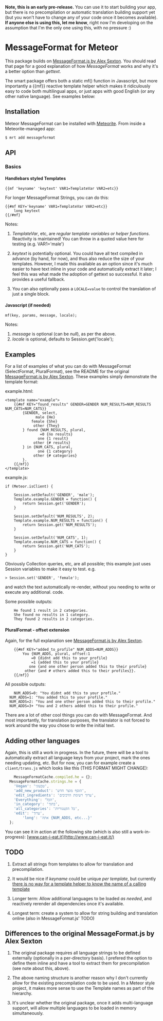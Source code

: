 **Note, this is an early pre-release.**  You can use it to start building your app, but there is no precompilation or automatic translation building support yet (but you won't have to change any of your code once it becomes available).  **If anyone else is using this, let me know**, right now I'm developing on the assumption that I'm the only one using this, with no pressure :)

# MessageFormat for Meteor

This package builds on [MessageFormat.js by Alex Sexton](https://github.com/SlexAxton/messageformat.js/).  You should read that page for a good explanation of how *MessageFormat* works and why it's a better option than *gettext*.

The smart package offers both a static mf() function in Javascript, but more importantly a {{mf}} reactive template helper which makes it ridiculously easy to code both multilingual apps, or just apps with good English (or any other native language).  See examples below:

## Installation

Meteor MessageFormat can be installed with [Meteorite](https://github.com/oortcloud/meteorite/). From inside a Meteorite-managed app:

``` sh
$ mrt add messageformat
```

## API

### Basics

#### Handlebars styled Templates

```
{{mf 'keyname' 'keytext' VAR1=TemplateVar VAR2=etc}}
```

For longer MessageFormat Strings, you can do this:
```
{{#mf KEY='keyname' VAR1=TemplateVar VAR2=etc}}
    long keytext
{{/#mf}
```

Notes:

1. *TemplateVar*, etc, are *regular template variables or helper functions*.  Reactivity is maintained!  You can throw in a quoted value here for testing (e.g. VAR1='male')

2. *keytext* is potentially optional.  You could have all text compiled in advance (by hand, for now), and thus also reduce the size of your templates.  However, I made this available as an option since it's much easier to have text inline in your code and automatically extract it later; I feel this was what made the adoption of gettext so successful.  It also provides a useful fallback.

3. You can also optionally pass a `LOCALE=value` to control the translation of just a single block.
 
#### Javascript (if needed)

```
mf(key, params, message, locale);
```

Notes:

1. *message* is optional (can be *null*), as per the above.
2. *locale* is optional, defaults to Session.get('locale');
 
## Examples

For a list of examples of what you can do with MessageFormat (SelectFormat, PluralFormat), see the README for the original 
[MessageFormat.js by Alex Sexton](https://github.com/SlexAxton/messageformat.js/).  These examples simply demonstrate the template format:

example.html:
```
<template name="example">
    {{#mf KEY="found_results" GENDER=GENDER NUM_RESULTS=NUM_RESULTS NUM_CATS=NUM_CATS}}
        {GENDER, select,
              male {He}
            female {She}
             other {They}
        } found {NUM_RESULTS, plural,
                =0 {no results}
               one {1 result}
             other {# results}
        } in {NUM_CATS, plural,
               one {1 category}
             other {# categories}
        }.
    {{/mf}}
</template>
```

example.js:
```
if (Meteor.isClient) {

    Session.setDefault('GENDER', 'male');
    Template.example.GENDER = function() {
        return Session.get('GENDER');
    }

    Session.setDefault('NUM_RESULTS', 2);
    Template.example.NUM_RESULTS = function() {
        return Session.get('NUM_RESULTS');
    }
    
    Session.setDefault('NUM_CATS', 1);
    Template.example.NUM_CATS = function() {
        return Session.get('NUM_CATS');
    }
}
```
Obviously Collection queries, etc, are all possible; this example just uses Session variables to make it easy to test.  e.g.

```
> Session.set('GENDER', 'female');
```

and watch the text automatically re-render, without you needing to write or execute any additional. code.

Some possible outputs:
```
    He found 1 result in 2 categories.
    She found no results in 1 category.
    They found 2 results in 2 categories.
```

#### PluralFormat - offset extension

Again, for the full explanation see [MessageFormat.js by Alex Sexton](https://github.com/SlexAxton/messageformat.js/).

```
    {{#mf KEY="added_to_profile" NUM_ADDS=NUM_ADDS}}
        You {NUM_ADDS, plural, offset:1
            =0 {didnt add this to your profile}
            =1 {added this to your profile}
           one {and one other person added this to their profile}
         other {and # others added this to their profiles}}.      
    {{/mf}}
```

All possible outputs:
```
    NUM_ADDS=0: "You didnt add this to your profile."
  NUM_ADDS=1: "You added this to your profile."
  NUM_ADDS=2: "You and one other person added this to their profile."
  NUM_ADDS=3+ "You and 2 others added this to their profile."
```

There are a lot of other cool things you can do with MessageFormat.  And most importantly, for translation purposes, the translator is not forced to work around the way you chose to write the initial text.

## Adding other languages

Again, this is still a work in progress.  In the future, there will be a tool to automatically extract all language keys from your project, mark the ones needing updating, etc.  But for now, you can for example create a `client/trans.js` which looks like this (THIS FORMAT MIGHT CHANGE):

```js
    MessageFormatCache.compiled.he = {};
  MessageFormatCache.strings.he = {
    'Vegan': 'טבעוני',
    'add_new_product': 'הוסף מוצר חדש',
    'edit_ingredients': 'ערוך רשימת הרכיבים',
    'Everything': 'הכל',
    'in_category': 'בתוך',
    'all_categories': 'כל הקטגוריות',
    'edit': 'ערוך',
        'long': 'אתה {NUM_ADDS, etc...}'
  };
```

You can see it in action at the following site (which is also still a work-in-progress): [www.can-i-eat.it](http://www.can-i-eat.it/)

## TODO

1. Extract all strings from templates to allow for translation and precompilation.

1. It would be nice if *keyname* could be unique *per template*, but currently [there is no way for a template helper to know the name of a calling template](https://github.com/meteor/meteor/issues/658)

1. Longer term: Allow additional languages to be loaded *as needed*, and reactively rerender all dependencies once it's available.

1. Longest term: create a system to allow for string building and translation online (also in MessageFormat.js' TODO)

## Differences to the original MessageFormat.js by Alex Sexton

1. The original package requires all language strings to be defined externally (optionally in a per-directory basis).  I prefered the option to define them inline and have a tool to extract them for precompilation (see note about this, above).

2. The above naming structure is another reason why I don't currently allow for the existing precompilation code to be used.  In a Meteor style project, it makes more sense to use the Template names as part of the hierarchy.

2. It's unclear whether the original package, once it adds multi-language support, will allow multiple languages to be loaded in memory simultaneously.
